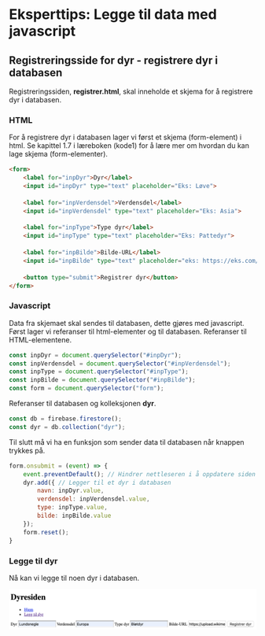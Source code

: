 # Eksperttips: Legge til data med javascript

## Registreringsside for dyr - registrere dyr i databasen

Registreringssiden, **registrer.html**, skal inneholde et skjema for å registrere dyr i databasen.

### HTML

For å registrere dyr i databasen lager vi først et skjema (form-element) i html. Se kapittel 1.7 i læreboken (kode1) for å lære mer om hvordan du kan lage skjema (form-elementer).

```HTML
<form>
    <label for="inpDyr">Dyr</label>
    <input id="inpDyr" type="text" placeholder="Eks: Løve">

    <label for="inpVerdensdel">Verdensdel</label>
    <input id="inpVerdensdel" type="text" placeholder="Eks: Asia">

    <label for="inpType">Type dyr</label>
    <input id="inpType" type="text" placeholder="Eks: Pattedyr">

    <label for="inpBilde">Bilde-URL</label>
    <input id="inpBilde" type="text" placeholder="eks: https://eks.com/tiger.jpg">

    <button type="submit">Registrer dyr</button>
</form>
```

### Javascript

Data fra skjemaet skal sendes til databasen, dette gjøres med javascript. Først lager vi referanser til html-elementer og til databasen.
Referanser til HTML-elementene.

```js
const inpDyr = document.querySelector("#inpDyr");
const inpVerdensdel = document.querySelector("#inpVerdensdel");
const inpType = document.querySelector("#inpType");
const inpBilde = document.querySelector("#inpBilde");
const form = document.querySelector("form");
```

Referanser til databasen og kolleksjonen **dyr**.

```js
const db = firebase.firestore();
const dyr = db.collection("dyr");
```

Til slutt må vi ha en funksjon som sender data til databasen når knappen trykkes på.

```js
form.onsubmit = (event) => {
    event.preventDefault(); // Hindrer nettleseren i å oppdatere siden når skjemaet sendes inn.
    dyr.add({ // Legger til et dyr i databasen
        navn: inpDyr.value,
        verdensdel: inpVerdensdel.value,
        type: inpType.value,
        bilde: inpBilde.value
    });
    form.reset();
}
```

### Legge til dyr

Nå kan vi legge til noen dyr i databasen.

![Legge til dyr](bilder/legge-til-med-js.png)

